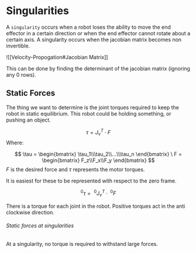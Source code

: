 # Singularities
A `singularity` occurs when a robot loses the ability to move the end effector in a certain direction or when the end effector cannot rotate about a certain axis. A singularity occurs when the jacobian matrix becomes non invertible.

![[Velocity-Propogation#Jacobian Matrix]]

This can be done by finding the determinant of the jacobian matrix (ignoring any 0 rows). 

## Static Forces
The thing we want to determine is the joint torques required to keep the robot in static equilibrium. This robot could be holding something, or pushing an object.

$$
\tau = J_v^T\cdot F
$$
Where:

$$
\tau = \begin{bmatrix} 
\tau_1\\\tau_2\\...\\\tau_n
\end{bmatrix} \ 
F = 
\begin{bmatrix} 
F_z\\F_x\\F_y
\end{bmatrix}
$$
$F$ is the desired force and $\tau$ represents the motor torques.

It is easiest for these to be represented with respect to the zero frame.

$$
^0\tau =\ ^0J_v^T\cdot\ ^0F
$$

There is a torque for each joint in the robot. Positive torques act in the anti clockwise direction.

###### Static forces at singularities
At a singularity, no torque is required to withstand large forces.